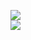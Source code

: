 [![](https://img.shields.io/badge/Made%20With-Github%20Spray-lightgrey.svg?style=for-the-badge&logo=github)](https://github.com/Annihil/github-spray#27873)  
[![](https://i.imgur.com/2DrTn0Z.gif)](https://github.com/Annihil/github-spray)